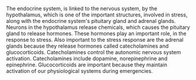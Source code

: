 The endocrine system, is linked to the nervous system, by the hypothalamus,
which is one of the important structures, involved in stress, along with the
endocrine system's pituitary gland and adrenal glands. Neurons in the
hypothalamus release chemicals, which causes the pituitary gland to release
hormones. These hormones play an important role, in the response to stress.
Also important to the stress response are the adrenal glands because they
release hormones called catecholamines and glucocorticoids. Catecholamines
control the autonomic nervous system activation. Catecholamines include
dopamine, norepinephrine and epinephrine. Glucocorticoids are important because
they maintain activation of our physiological systems during emergencies.
